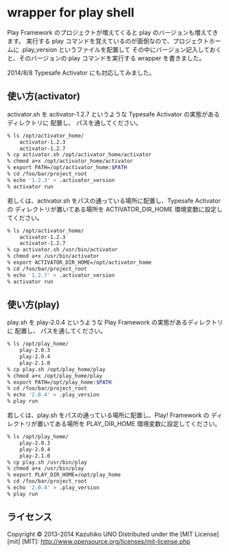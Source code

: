wrapper for play shell
======================

Play Framework のプロジェクトが増えてくると play のバージョンも増えてきます。
実行する play コマンドを覚えているのが面倒なので、プロジェクトホームに .play_version というファイルを配置して
その中にバージョン記入しておくと、そのバージョンの play コマンドを実行する wrapper を書きました。

2014/8/8  Typesafe Activator にも対応してみました。

使い方(activator)
-----------------

activator.sh を activator-1.2.7 というような Typesafe Activator の実態があるディレクトリに
配置し、 パスを通してください。


```sh
% ls /opt/activator_home/
    activator-1.2.3
    activator-1.2.7
% cp activator.sh /opt/activator_home/activator
% chmod a+x /opt/activator_home/activator
% export PATH=/opt/activator_home:$PATH
% cd /foo/bar/project_root
% echo '1.2.3' > .activator_version
% activator run
```

若しくは、activator.sh をパスの通っている場所に配置し、Typesafe Activator の
ディレクトリが置いてある場所を ACTIVATOR_DIR_HOME 環境変数に設定してください。

```sh
% ls /opt/activator_home/
    activator-1.2.3
    activator-1.2.7
% cp activator.sh /usr/bin/activator
% chmod a+x /usr/bin/activator
% export ACTIVATOR_DIR_HOME=/opt/activator_home
% cd /foo/bar/project_root
% echo '1.2.7' > .activator_version
% activator run
```



使い方(play)
----------------

play.sh を play-2.0.4 というような Play Framework の実態があるディレクトリに
配置し、 パスを通してください。


```sh
% ls /opt/play_home/
    play-2.0.3
    play-2.0.4
    play-2.1.0
% cp play.sh /opt/play_home/play
% chmod a+x /opt/play_home/play
% export PATH=/opt/play_home:$PATH
% cd /foo/bar/project_root
% echo '2.0.4' > .play_version
% play run
```

若しくは、play.sh をパスの通っている場所に配置し、Play! Framework の
ディレクトリが置いてある場所を PLAY_DIR_HOME 環境変数に設定してください。

```sh
% ls /opt/play_home/
    play-2.0.3
    play-2.0.4
    play-2.1.0
% cp play.sh /usr/bin/play
% chmod a+x /usr/bin/play
% export PLAY_DIR_HOME=/opt/play_home
% cd /foo/bar/project_root
% echo '2.0.4' > .play_version
% play run
```

ライセンス
----------

Copyright &copy; 2013-2014 Kazuhiko UNO
Distributed under the [MIT License][mit]
[MIT]: http://www.opensource.org/licenses/mit-license.php
